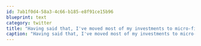 ```yaml
---
id: 7ab1f0d4-58a3-4c66-b185-e8f91ce15b96
blueprint: text
category: twitter
title: "Having said that, I've moved most of my investments to micro-finance and local companies. Less $$ return but more &lt;3 dividends"
caption: "Having said that, I've moved most of my investments to micro-finance and local companies. Less $$ return but more &lt;3 dividends"
---
```

